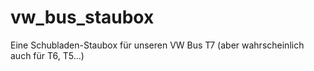 # vw_bus_staubox
Eine Schubladen-Staubox für unseren VW Bus T7 (aber wahrscheinlich auch für T6, T5...)
